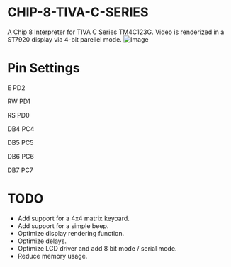 # CHIP-8-TIVA-C-SERIES
A Chip 8 Interpreter for TIVA C Series TM4C123G.
Video is renderized in a ST7920 display via 4-bit parellel mode.
![Image](https://user-images.githubusercontent.com/45200489/96282743-803c5e00-0fb1-11eb-9899-8c555bc9b458.jpeg)

# Pin Settings 
E     PD2

RW    PD1

RS    PD0

DB4   PC4

DB5   PC5

DB6   PC6

DB7   PC7


# TODO
* Add support for a 4x4 matrix keyoard.
* Add support for a simple beep.
* Optimize display rendering function.
* Optimize delays.
* Optimize LCD driver and add 8 bit mode / serial mode.
* Reduce memory usage.
